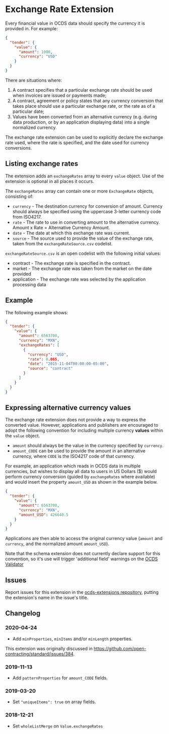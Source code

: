 # Exchange Rate Extension

Every financial value in OCDS data should specify the currency it is provided in. For example:

```json
{
  "tender": {
    "value": {
      "amount": 1000,
      "currency": "USD"
    }
  }
}
```

There are situations where:

1. A contract specifies that a particular exchange rate should be used when invoices are issued or payments made;
1. A contract, agreement or policy states that any currency conversion that takes place should use a particular exchange rate, or the rate as of a particular date;
1. Values have been converted from an alternative currency (e.g. during data production, or by an application displaying data) into a single normalized currency.

The exchange rate extension can be used to explicitly declare the exchange rate used, where the rate is specified, and the date used for currency conversions.

## Listing exchange rates

The extension adds an `exchangeRates` array to every `value` object. Use of the extension is optional in all places it occurs.

The `exchangeRates` array can contain one or more `ExchangeRate` objects, consisting of:

* `currency` - The destination currency for conversion of amount. Currency should always be specified using the uppercase 3-letter currency code from ISO4217.
* `rate` - The rate to use in converting amount to the alternative currency. Amount x Rate = Alternative Currency Amount.
* `date` - The date at which this exchange rate was current.
* `source` - The source used to provide the value of the exchange rate, taken from the `exchangeRateSource.csv` codelist.

`exchangeRateSource.csv` is an open codelist with the following initial values:

* contract - The exchange rate is specified in the contract.
* market - The exchange rate was taken from the market on the date provided
* application - The exchange rate was selected by the application processing data

## Example

The following example shows:

```json
{
  "tender": {
    "value": {
      "amount": 6563700,
      "currency": "MXN",
      "exchangeRates": [
        {
          "currency": "USD",
          "rate": 0.065,
          "date": "2015-11-04T00:00:00-05:00",
          "source": "contract"
        }
      ]
    }
  }
}
```

## Expressing alternative currency values

The exchange rate extension does not provide a way to express the converted value. However, applications and publishers are encouraged to adopt the following convention for including multiple currency **values** within the `value` object.

* `amount` should always be the value in the currency specified by `currency`.
* `amount_CODE` can be used to provide the amount in an alternative currency, where `CODE` is the ISO4217 code of that currency.

For example, an application which reads in OCDS data in multiple currencies, but wishes to display all data to users in US Dollars ($) would perform currency conversion (guided by `exchangeRates` where available) and would insert the property `amount_USD` as shown in the example below.

```json
{
  "tender": {
    "value": {
      "amount": 6563700,
      "currency": "MXN",
      "amount_USD": 426640.5
    }
  }
}
```

Applications are then able to access the original currency value (`amount` and `currency`, and the normalized amount `amount_USD`).

Note that the schema extension does not currently declare support for this convention, so it's use will trigger 'additional field' warnings on the [OCDS Validator](http://standard.open-contracting.org/validator/)

## Issues

Report issues for this extension in the [ocds-extensions repository](https://github.com/open-contracting/ocds-extensions/issues), putting the extension's name in the issue's title.

## Changelog

### 2020-04-24

* Add `minProperties`, `minItems` and/or `minLength` properties.

This extension was originally discussed in <https://github.com/open-contracting/standard/issues/384>.

### 2019-11-13

* Add `patternProperties` for `amount_CODE` fields.

### 2019-03-20

* Set `"uniqueItems": true` on array fields.

### 2018-12-21

* Set `wholeListMerge` on `Value.exchangeRates`
